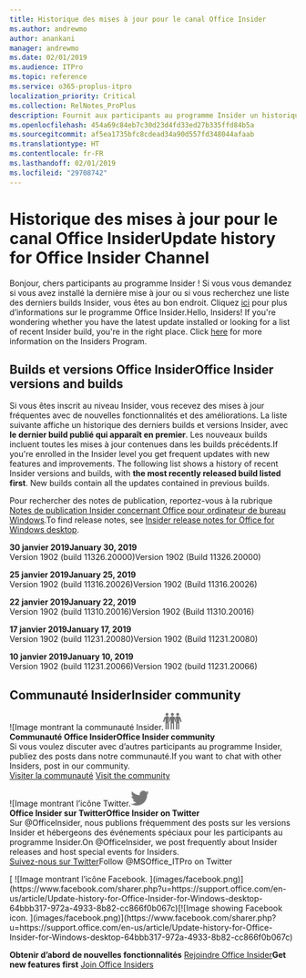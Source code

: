```yaml
---
title: Historique des mises à jour pour le canal Office Insider
ms.author: andrewmo
author: anankani
manager: andrewmo
ms.date: 02/01/2019
ms.audience: ITPro
ms.topic: reference
ms.service: o365-proplus-itpro
localization_priority: Critical
ms.collection: RelNotes_ProPlus
description: Fournit aux participants au programme Insider un historique des mises à jour pour les versions Canal mensuel Insider Fast pour ordinateur de bureau Windows
ms.openlocfilehash: 454a69c84eb7c30d23d4fd33ed27b335ffd84b5a
ms.sourcegitcommit: af5ea1735bfc8cdead34a90d557fd348044afaab
ms.translationtype: HT
ms.contentlocale: fr-FR
ms.lasthandoff: 02/01/2019
ms.locfileid: "29708742"
---
```

# <a name="update-history-for-office-insider-channel"></a><span data-ttu-id="4f0c2-103">Historique des mises à jour pour le canal Office Insider</span><span class="sxs-lookup"><span data-stu-id="4f0c2-103">Update history for Office Insider Channel</span></span>

<span data-ttu-id="4f0c2-p101">Bonjour, chers participants au programme Insider ! Si vous vous demandez si vous avez installé la dernière mise à jour ou si vous recherchez une liste des derniers builds Insider, vous êtes au bon endroit. Cliquez [ici](https://insider.office.com/) pour plus d’informations sur le programme Office Insider.</span><span class="sxs-lookup"><span data-stu-id="4f0c2-p101">Hello, Insiders! If you're wondering whether you have the latest update installed or looking for a list of recent Insider build, you're in the right place. Click [here](https://insider.office.com/) for more information on the Insiders Program.</span></span>

## <a name="office-insider-versions-and-builds"></a><span data-ttu-id="4f0c2-107">Builds et versions Office Insider</span><span class="sxs-lookup"><span data-stu-id="4f0c2-107">Office Insider versions and builds</span></span>

<span data-ttu-id="4f0c2-p102">Si vous êtes inscrit au niveau Insider, vous recevez des mises à jour fréquentes avec de nouvelles fonctionnalités et des améliorations. La liste suivante affiche un historique des derniers builds et versions Insider, avec **le dernier build publié qui apparaît en premier**. Les nouveaux builds incluent toutes les mises à jour contenues dans les builds précédents.</span><span class="sxs-lookup"><span data-stu-id="4f0c2-p102">If you're enrolled in the Insider level you get frequent updates with new features and improvements. The following list shows a history of recent Insider versions and builds, with **the most recently released build listed first**. New builds contain all the updates contained in previous builds.</span></span> 

<span data-ttu-id="4f0c2-111">Pour rechercher des notes de publication, reportez-vous à la rubrique [Notes de publication Insider concernant Office pour ordinateur de bureau Windows](https://support.office.com/fr-FR/article/insider-release-notes-for-office-for-windows-desktop-523b3d33-8f46-4c79-b427-fdcf40c0b433).</span><span class="sxs-lookup"><span data-stu-id="4f0c2-111">To find release notes, see [Insider release notes for Office for Windows desktop](https://support.office.com/fr-FR/article/insider-release-notes-for-office-for-windows-desktop-523b3d33-8f46-4c79-b427-fdcf40c0b433).</span></span>

<span data-ttu-id="4f0c2-112">**30 janvier 2019**</span><span class="sxs-lookup"><span data-stu-id="4f0c2-112">**January 30, 2019**</span></span><br/> <span data-ttu-id="4f0c2-113">Version 1902 (build 11326.20000)</span><span class="sxs-lookup"><span data-stu-id="4f0c2-113">Version 1902 (Build 11326.20000)</span></span><br/> 

<span data-ttu-id="4f0c2-114">**25 janvier 2019**</span><span class="sxs-lookup"><span data-stu-id="4f0c2-114">**January 25, 2019**</span></span><br/> <span data-ttu-id="4f0c2-115">Version 1902 (build 11316.20026)</span><span class="sxs-lookup"><span data-stu-id="4f0c2-115">Version 1902 (Build 11316.20026)</span></span><br/> 

<span data-ttu-id="4f0c2-116">**22 janvier 2019**</span><span class="sxs-lookup"><span data-stu-id="4f0c2-116">**January 22, 2019**</span></span><br/> <span data-ttu-id="4f0c2-117">Version 1902 (build 11310.20016)</span><span class="sxs-lookup"><span data-stu-id="4f0c2-117">Version 1902 (Build 11310.20016)</span></span><br/> 

<span data-ttu-id="4f0c2-118">**17 janvier 2019**</span><span class="sxs-lookup"><span data-stu-id="4f0c2-118">**January 17, 2019**</span></span><br/> <span data-ttu-id="4f0c2-119">Version 1902 (build 11231.20080)</span><span class="sxs-lookup"><span data-stu-id="4f0c2-119">Version 1902 (Build 11231.20080)</span></span><br/>

<span data-ttu-id="4f0c2-120">**10 janvier 2019**</span><span class="sxs-lookup"><span data-stu-id="4f0c2-120">**January 10, 2019**</span></span><br/> <span data-ttu-id="4f0c2-121">Version 1902 (build 11231.20066)</span><span class="sxs-lookup"><span data-stu-id="4f0c2-121">Version 1902 (build 11231.20066)</span></span><br/> 


## <a name="insider-community"></a><span data-ttu-id="4f0c2-122">Communauté Insider</span><span class="sxs-lookup"><span data-stu-id="4f0c2-122">Insider community</span></span>

<span data-ttu-id="4f0c2-123">![Image montrant la communauté Insider.</span><span class="sxs-lookup"><span data-stu-id="4f0c2-123">![Image showing insider community.</span></span> ](images/insidercommunity.png) <br/>
<span data-ttu-id="4f0c2-124">**Communauté Office Insider**</span><span class="sxs-lookup"><span data-stu-id="4f0c2-124">**Office Insider community**</span></span><br/> <span data-ttu-id="4f0c2-125">Si vous voulez discuter avec d’autres participants au programme Insider, publiez des posts dans notre communauté.</span><span class="sxs-lookup"><span data-stu-id="4f0c2-125">If you want to chat with other Insiders, post in our community.</span></span><br/><span data-ttu-id="4f0c2-126"> 
[Visiter la communauté](https://go.microsoft.com/fwlink/?linkid=843493)</span><span class="sxs-lookup"><span data-stu-id="4f0c2-126"> 
[Visit the community](https://go.microsoft.com/fwlink/?linkid=843493)</span></span><br/> 

<span data-ttu-id="4f0c2-127">![Image montrant l’icône Twitter.</span><span class="sxs-lookup"><span data-stu-id="4f0c2-127">![Image showing twitter icon.</span></span> ](images/twitter.png)<br/>
<span data-ttu-id="4f0c2-128">**Office Insider sur Twitter**</span><span class="sxs-lookup"><span data-stu-id="4f0c2-128">**Office Insider on Twitter**</span></span><br/> <span data-ttu-id="4f0c2-129">Sur @OfficeInsider, nous publions fréquemment des posts sur les versions Insider et hébergeons des événements spéciaux pour les participants au programme Insider.</span><span class="sxs-lookup"><span data-stu-id="4f0c2-129">On @OfficeInsider, we post frequently about Insider releases and host special events for Insiders.</span></span><br/><span data-ttu-id="4f0c2-130"> 
[Suivez-nous sur Twitter](https://go.microsoft.com/fwlink/?linkid=717717)</span><span class="sxs-lookup"><span data-stu-id="4f0c2-130">Follow @MSOffice_ITPro on Twitter</span></span><br/> 

<span data-ttu-id="4f0c2-131">
  [
  ![Image montrant l’icône Facebook. ](images/facebook.png)](https://www.facebook.com/sharer.php?u=https://support.office.com/en-us/article/Update-history-for-Office-Insider-for-Windows-desktop-64bbb317-972a-4933-8b82-cc866f0b067c)</span><span class="sxs-lookup"><span data-stu-id="4f0c2-131">[![Image showing Facebook icon. ](images/facebook.png)](https://www.facebook.com/sharer.php?u=https://support.office.com/en-us/article/Update-history-for-Office-Insider-for-Windows-desktop-64bbb317-972a-4933-8b82-cc866f0b067c)</span></span>


<span data-ttu-id="4f0c2-132">**Obtenir d’abord de nouvelles fonctionnalités**
[Rejoindre Office Insider](https://insider.office.com/)</span><span class="sxs-lookup"><span data-stu-id="4f0c2-132">**Get new features first**
[Join Office Insiders](https://insider.office.com/)</span></span>